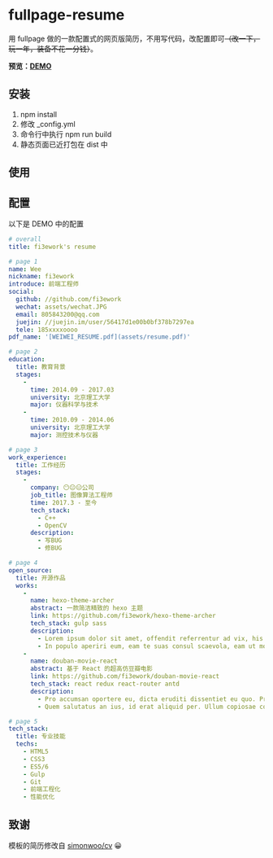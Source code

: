 # fullpage-resume

用 fullpage 做的一款配置式的网页版简历，不用写代码，改配置即可~~（改一下，玩一年，装备不花一分钱）~~。

**预览：[DEMO](http://firework.studio/fullpage-resume/)**

## 安装

1. npm install
2. 修改 _config.yml
3. 命令行中执行 npm run build
4. 静态页面已近打包在 dist 中

## 使用



## 配置

以下是 DEMO 中的配置

```yaml
# overall
title: fi3ework's resume

# page 1
name: Wee
nickname: fi3ework
introduce: 前端工程师
social:
  github: //github.com/fi3ework 
  wechat: assets/wechat.JPG
  email: 805843200@qq.com
  juejin: //juejin.im/user/56417d1e00b0bf378b7297ea
  tele: 185xxxxoooo
pdf_name: '[WEIWEI_RESUME.pdf](assets/resume.pdf)'

# page 2
education:
  title: 教育背景
  stages:
    - 
      time: 2014.09 - 2017.03
      university: 北京理工大学
      major: 仪器科学与技术
    - 
      time: 2010.09 - 2014.06
      university: 北京理工大学
      major: 测控技术与仪器

# page 3
work_experience:
  title: 工作经历
  stages: 
    - 
      company: 😶😐😑公司
      job_title: 图像算法工程师
      time: 2017.3 - 至今
      tech_stack:
        - C++
        - OpenCV
      description:
        - 写BUG
        - 修BUG

# page 4
open_source:
  title: 开源作品
  works:
    - 
      name: hexo-theme-archer
      abstract: 一款简洁精致的 hexo 主题
      link: https://github.com/fi3ework/hexo-theme-archer
      tech_stack: gulp sass 
      description: 
        - Lorem ipsum dolor sit amet, offendit referrentur ad vix, his id lucilius partiendo. 
        - In populo aperiri eum, eam te suas consul scaevola, eam ut mollis partiendo definitionem. 
    - 
      name: douban-movie-react
      abstract: 基于 React 的超高仿豆瓣电影
      link: https://github.com/fi3ework/douban-movie-react
      tech_stack: react redux react-router antd
      description: 
        - Pro accumsan oportere eu, dicta eruditi dissentiet eu quo. Pri id postea aperiri eloquentiam. 
        - Quem salutatus an ius, id erat aliquid per. Ullum copiosae comprehensam ne pri, id libris alienum pro.

# page 5
tech_stack:
  title: 专业技能
  techs:
    - HTML5
    - CSS3
    - ES5/6
    - Gulp
    - Git
    - 前端工程化
    - 性能优化
```

## 致谢

模板的简历修改自 [simonwoo/cv](https://github.com/simonwoo/cv) 😀